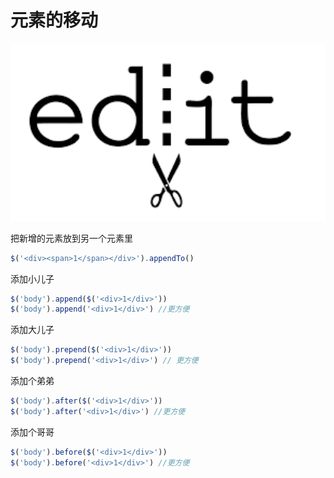 # 元素的移动

![move](../images/edit.png)

把新增的元素放到另一个元素里

```javascript
$('<div><span>1</span></div>').appendTo()
```

添加小儿子

```javascript
$('body').append($('<div>1</div>'))
$('body').append('<div>1</div>') //更方便
```

添加大儿子

```javascript
$('body').prepend($('<div>1</div>'))
$('body').prepend('<div>1</div>') // 更方便
```

添加个弟弟

```javascript
$('body').after($('<div>1</div>'))
$('body').after('<div>1</div>') //更方便
```

添加个哥哥

```javascript
$('body').before($('<div>1</div>'))
$('body').before('<div>1</div>') //更方便
```